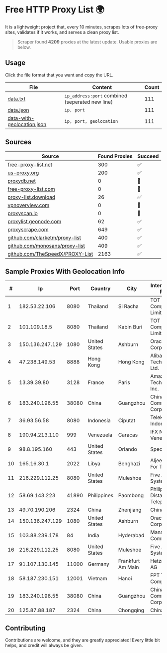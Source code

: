 
# Free HTTP Proxy List 🌍

It is a lightweight project that, every 10 minutes, scrapes lots of free-proxy sites, validates if it works, and serves a clean proxy list.


> Scraper found **4209** proxies at the latest update. Usable proxies are below.

## Usage

Click the file format that you want and copy the URL.


|File|Content|Count|
|----|-------|-----|
|[data.txt](https://raw.githubusercontent.com/themiralay/Proxy-List-World/master/data.txt)|`ip_address:port` combined (seperated new line)|111|
|[data.json](https://raw.githubusercontent.com/themiralay/Proxy-List-World/master/data.json)|`ip, port`|111|
|[data-with-geolocation.json](https://raw.githubusercontent.com/themiralay/Proxy-List-World/master/data-with-geolocation.json)|`ip, port, geolocation`|111|

## Sources

|Source|Found Proxies|Succeed|
|------|-------------|-------|
|[free-proxy-list.net](https://free-proxy-list.net)|300|✅|
|[us-proxy.org](https://www.us-proxy.org)|200|✅|
|[proxydb.net](http://proxydb.net)|0|🚫|
|[free-proxy-list.com](https://free-proxy-list.com/?page=&port=&type%5B%5D=http&type%5B%5D=https&up_time=0&search=Search)|0|🚫|
|[proxy-list.download](https://www.proxy-list.download/HTTP)|26|✅|
|[vpnoverview.com](https://vpnoverview.com/privacy/anonymous-browsing/free-proxy-servers)|0|🚫|
|[proxyscan.io](https://www.proxyscan.io)|0|🚫|
|[proxylist.geonode.com](https://proxylist.geonode.com/api/proxy-list?limit=300&page=1&sort_by=lastChecked&sort_type=desc&protocols=http,https)|62|✅|
|[proxyscrape.com](https://api.proxyscrape.com/v2/?request=displayproxies&protocol=http&timeout=10000&country=all&ssl=all&anonymity=all)|649|✅|
|[github.com/clarketm/proxy-list](https://raw.githubusercontent.com/clarketm/proxy-list/master/proxy-list-raw.txt)|400|✅|
|[github.com/monosans/proxy-list](https://raw.githubusercontent.com/monosans/proxy-list/main/proxies/http.txt)|409|✅|
|[github.com/TheSpeedX/PROXY-List](https://raw.githubusercontent.com/TheSpeedX/PROXY-List/master/http.txt)|2163|✅|


## Sample Proxies With Geolocation Info

|#|Ip|Port|Country|City|Internet Service Provider|
|-|--|----|-------|----|-------------------------|
|1|182.53.22.106|8080|Thailand|Si Racha|TOT Public Company Limited|
|2|101.109.18.5|8080|Thailand|Kabin Buri|TOT Public Company Limited|
|3|150.136.247.129|1080|United States|Ashburn|Oracle Corporation|
|4|47.238.149.53|8888|Hong Kong|Hong Kong|Alibaba (US) Technology Co., Ltd.|
|5|13.39.39.80|3128|France|Paris|Amazon Technologies Inc.|
|6|183.240.196.55|38080|China|Guangzhou|China Mobile Communications Corporation|
|7|36.93.56.58|8080|Indonesia|Ciputat|Telekomunikasi Indonesia|
|8|190.94.213.110|999|Venezuela|Caracas|IFX Networks Venezuela C.A.|
|9|98.8.195.160|443|United States|Orlando|Spectrum|
|10|165.16.30.1|2022|Libya|Benghazi|Aljeel Aljadeed For Technology|
|11|216.229.112.25|8080|United States|Muleshoe|Five Area Systems, LLC|
|12|58.69.143.223|41890|Philippines|Paombong|Philippine Long Distance Telephone Co.|
|13|49.70.190.206|2324|China|Zhenjiang|Chinanet|
|14|150.136.247.129|1080|United States|Ashburn|Oracle Corporation|
|15|103.88.239.178|84|India|Hyderabad|Mana Communications|
|16|216.229.112.25|8080|United States|Muleshoe|Five Area Systems, LLC|
|17|91.107.130.145|11000|Germany|Frankfurt Am Main|Hetzner Online AG|
|18|58.187.230.151|12001|Vietnam|Hanoi|FPT Telecom Company|
|19|183.240.196.55|38080|China|Guangzhou|China Mobile Communications Corporation|
|20|125.87.88.187|2324|China|Chongqing|China Telecom|



## Contributing

Contributions are welcome, and they are greatly appreciated! Every
little bit helps, and credit will always be given.

